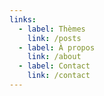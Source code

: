 ```yaml
---
links:
  - label: Thèmes
    link: /posts
  - label: À propos
    link: /about
  - label: Contact
    link: /contact
---
```


